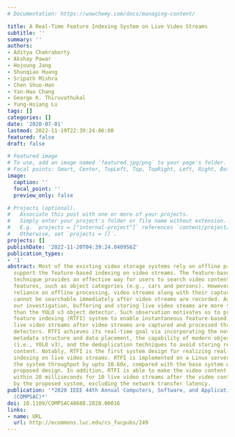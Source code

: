 ```yaml
---
# Documentation: https://wowchemy.com/docs/managing-content/

title: A Real-Time Feature Indexing System on Live Video Streams
subtitle: ''
summary: ''
authors:
- Aditya Chakraborty
- Akshay Pawar
- Hojoung Jang
- Shunqiao Huang
- Sripath Mishra
- Chen Shuo-Han
- Yan-Hao Chang
- George K. Thiruvathukal
- Yung-Hsiang Lu
tags: []
categories: []
date: '2020-07-01'
lastmod: 2022-11-19T22:39:24-06:00
featured: false
draft: false

# Featured image
# To use, add an image named `featured.jpg/png` to your page's folder.
# Focal points: Smart, Center, TopLeft, Top, TopRight, Left, Right, BottomLeft, Bottom, BottomRight.
image:
  caption: ''
  focal_point: ''
  preview_only: false

# Projects (optional).
#   Associate this post with one or more of your projects.
#   Simply enter your project's folder or file name without extension.
#   E.g. `projects = ["internal-project"]` references `content/project/deep-learning/index.md`.
#   Otherwise, set `projects = []`.
projects: []
publishDate: '2022-11-20T04:39:24.040956Z'
publication_types:
- '1'
abstract: Most of the existing video storage systems rely on offline processing to
  support the feature-based indexing on video streams. The feature-based indexing
  technique provides an effective way for users to search video content through visual
  features, such as object categories (e.g., cars and persons). However, due to the
  reliance on offline processing, video streams along with their captured features
  cannot be searchable immediately after video streams are recorded. According to
  our investigation, buffering and storing live video steams are more time-consuming
  than the YOLO v3 object detector. Such observation motivates us to propose a real-time
  feature indexing (RTFI) system to enable instantaneous feature-based indexing on
  live video streams after video streams are captured and processed through object
  detectors. RTFI achieves its real-time goal via incorporating the novel design of
  metadata structure and data placement, the capability of modern object detector
  (i.e., YOLO v3), and the deduplication techniques to avoid storing repetitive video
  content. Notably, RTFI is the first system design for realizing real-time feature-based
  indexing on live video streams. RTFI is implemented on a Linux server and can improve
  the system throughput by upto 10.60x, compared with the base system without the
  proposed design. In addition, RTFI is able to make the video content searchable
  within 20 milliseconds for 10 live video streams after the video content is received
  by the proposed system, excluding the network transfer latency.
publication: '*2020 IEEE 44th Annual Computers, Software, and Applications Conference
  (COMPSAC)*'
doi: 10.1109/COMPSAC48688.2020.00016
links:
- name: URL
  url: http://ecommons.luc.edu/cs_facpubs/249
---
```


